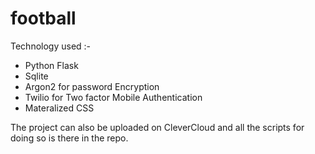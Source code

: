 # football
Technology used :-
- Python Flask
- Sqlite
- Argon2 for password Encryption
- Twilio for Two factor Mobile Authentication
- Materalized CSS

The project can also be uploaded on CleverCloud and all the scripts for doing so is there in the repo.
